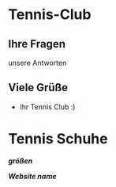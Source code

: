 
# Tennis-Club

## Ihre Fragen 
 unsere Antworten 

## Viele Grüße 
* Ihr Tennis Club :)
<h1>Tennis Schuhe</h1>
<i><b>größen<i><b>
<p>
<senter>Website name </senter>

